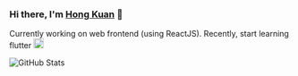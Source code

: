 ### Hi there, I'm [Hong Kuan](https://maxam.dev/about) 👋

Currently working on web frontend (using ReactJS). Recently, start learning flutter <img src='https://i.imgur.com/njfpapZ.png' height='18'/> 

![GitHub Stats](https://github-readme-stats.vercel.app/api?username=maxam2017&show_icons=true&count_private=true&custom_title=My%20GitHub%20Stats%20%F0%9F%91%A8%F0%9F%8F%BB%E2%80%8D%F0%9F%92%BB)
